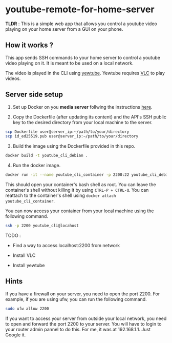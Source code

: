 # youtube-remote-for-home-server

**TLDR** : This is a simple web app that allows you control a youtube video playing on your home server from a GUI on your phone.

## How it works ?

This app sends SSH commands to your home server to control a youtube video playing on it. It is meant to be used on a local network. 

The video is played in the CLI using [yewtube](https://github.com/mps-youtube/yewtube).
Yewtube requires [VLC](https://github.com/videolan/vlc) to play videos.


## Server side setup

1. Set up Docker on you **media server** follwing the instructions [here](https://docs.docker.com/engine/install/).

2. Copy the Dockerfile (after updating its content) and the API's SSH public key to the desired directory from your local machine to the server.

```bash
scp Dockerfile user@server_ip:~/path/to/your/directory
scp id_ed25519.pub user@server_ip:~/path/to/your/directory
```

3. Build the image using the Dockerfile provided in this repo.

```bash
docker build -t youtube_cli_debian .
```

4. Run the docker image.

```bash
docker run -it --name youtube_cli_container -p 2200:22 youtube_cli_debian /bin/bash
``` 

This should open your container's bash shell as root. You can leave the container's shell without killing it by using `CTRL-P + CTRL-Q`.
You can reattach to the container's shell using `docker attach youtube_cli_container`.

You can now access your container from your local machine using the following command.

```bash
ssh -p 2200 youtube_cli@locahost
```

TODO :

- Find a way to access localhost:2200 from network


- Install VLC
- Install yewtube

## Hints

If you have a firewall on your server, you need to open the port 2200. For example, if you are using ufw, you can run the following command.

```bash
sudo ufw allow 2200
```

If you want to access your server from outside your local network, you need to open and forward the port 2200 to your server. You will have to login to your router admin pannel to do this. For me, it was at 192.168.1.1. Just Google it.